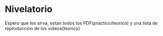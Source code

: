 # Nivelatorio
Espero que les sirva, estan todos los PDF(practico/teorico) y una lista de reproduccion de los videos(teorico)
